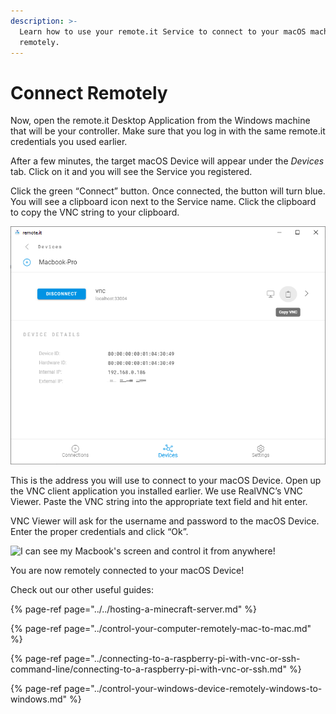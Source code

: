 ```yaml
---
description: >-
  Learn how to use your remote.it Service to connect to your macOS machine
  remotely.
---
```


# Connect Remotely

Now, open the remote.it Desktop Application from the Windows machine that will be your controller. Make sure that you log in with the same remote.it credentials you used earlier.

After a few minutes, the target macOS Device will appear under the _Devices_ tab. Click on it and you will see the Service you registered. 

Click the green “Connect” button. Once connected, the button will turn blue. You will see a clipboard icon next to the Service name. Click the clipboard to copy the VNC string to your clipboard.

![You can see the address underneath the Service name as well.](../../../.gitbook/assets/copy-vnc.PNG)

This is the address you will use to connect to your macOS Device. Open up the VNC client application you installed earlier. We use RealVNC’s VNC Viewer. Paste the VNC string into the appropriate text field and hit enter. 

VNC Viewer will ask for the username and password to the macOS Device. Enter the proper credentials and click “Ok”.

![I can see my Macbook&apos;s screen and control it from anywhere!](https://lh4.googleusercontent.com/rmyL29ukTd4fyydibVCyziMjox0ebOghILzdZoSrf2RINTAbC5g0ERZ53xBa1cM_1ttE7dXpY5sAvdNpPcSSGc5eNAzXOowuwsdtDunSHXh5WG5DNsQCwsNdjGBsOYD_6jLdgHgK)

You are now remotely connected to your macOS Device! 

Check out our other useful guides:

{% page-ref page="../../hosting-a-minecraft-server.md" %}

{% page-ref page="../control-your-computer-remotely-mac-to-mac.md" %}

{% page-ref page="../connecting-to-a-raspberry-pi-with-vnc-or-ssh-command-line/connecting-to-a-raspberry-pi-with-vnc-or-ssh.md" %}

{% page-ref page="../control-your-windows-device-remotely-windows-to-windows.md" %}

